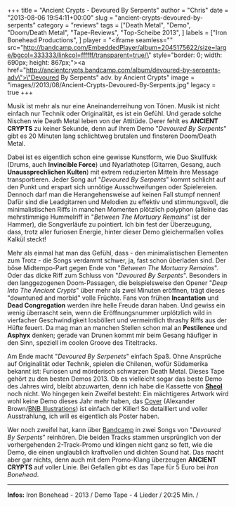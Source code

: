 +++
title = "Ancient Crypts - Devoured By Serpents"
author = "Chris"
date = "2013-08-06 19:54:11+00:00"
slug = "ancient-crypts-devoured-by-serpents"
category = "reviews"
tags = ["Death Metal", "Demo", "Doom/Death Metal", "Tape-Reviews", "Top-Scheibe 2013", ]
labels = ["Iron Bonehead Productions", ]
player = "<iframe seamless=\"\" src=\"http://bandcamp.com/EmbeddedPlayer/album=2045175622/size=large/bgcol=333333/linkcol=ffffff/transparent=true/\" style=\"border: 0; width: 690px; height: 867px;\"><a href=\"http://ancientcrypts.bandcamp.com/album/devoured-by-serpents-adv\">\"Devoured By Serpents\" adv. by Ancient Crypts</a></iframe>"
image = "images//2013/08/Ancient-Crypts-Devoured-By-Serpents.jpg"
legacy = true
+++

Musik ist mehr als nur eine Aneinanderreihung von Tönen. Musik ist nicht einfach nur Technik oder Originalität, es ist ein Gefühl. Und gerade solche Nischen wie Death Metal leben von der Attitüde. Derer fehlt es **ANCIENT CRYPTS** zu keiner Sekunde, denn auf ihrem Demo "_Devoured By Serpents_" gibt es 20 Minuten lang schlichtweg brutalen und finsteren Doom/Death Metal.

Dabei ist es eigentlich schon eine gewisse Kunstform, wie Duo Skullfukk (Drums, auch **Invincible Force**) und Nyarlathotep (Gitarren, Gesang, auch **Unaussprechlichen Kulten**) mit extrem reduzierten Mitteln ihre Message transportieren. Jeder Song auf "_Devoured By Serpents_" kommt schlicht auf den Punkt und erspart sich unnötige Ausschweifungen oder Spielereien. Dennoch darf man die Herangehensweise auf keinen Fall stumpf nennen! Dafür sind die Leadgitarren und Melodien zu effektiv und stimmungsvoll, die minimalistischen Riffs in manchen Momenten plötzlich polyphon (alleine das mehrstimmige Hummelriff in "_Between The Mortuary Remains_" ist der Hammer), die Songverläufe zu pointiert. Ich bin fest der Überzeugung, dass, trotz aller furiosen Energie, hinter dieser Demo gleichermaßen volles Kalkül steckt!

Mehr als einmal hat man das Gefühl, dass - den minimalistischen Elementen zum Trotz - die Songs verdammt schwer, ja, fast schon überladen sind. Der böse Midtempo-Part gegen Ende von "_Between The Mortuary Remains_". Oder das dicke Riff zum Schluss von "_Devoured By Serpents_".
Besonders in den langgezogenen Doom-Passagen, die beispielsweise den Opener "_Deep Into The Ancient Crypts_" über mehr als zwei Minuten eröffnen, trägt dieses "downtuned and morbid" volle Früchte. Fans von frühen **Incantation** und **Dead Congregation** werden ihre helle Freude daran haben. Und gewiss ein wenig überrascht sein, wenn die Eröffnungsnummer urplötzlich wild in vierfacher Geschwindigkeit losböllert und vermeintlich thrashy Riffs aus der Hüfte feuert. Da mag man an manchen Stellen schon mal an **Pestilence** und **Asphyx** denken; gerade van Drunen kommt mir beim Gesang häufiger in den Sinn, speziell im coolen Groove des Titeltracks.

Am Ende macht "_Devoured By Serpenets_" einfach Spaß. Ohne Ansprüche auf Originalität oder Technik, spielen die Chilenen, wofür Südamerika bekannt ist: Furiosen und mörderisch schwarzen Death Metal. Dieses Tape gehört zu den besten Demos 2013. Ob es vielleicht sogar das beste Demo des Jahres wird, bleibt abzuwarten, denn ich habe die Kassette von <a href="http://necroslaughter.de/2013/07/sheol/">**Sheol**</a> noch nicht. Wo hingegen kein Zweifel besteht: Ein mächtigeres Artwork wird wohl keine Demo dieses Jahr mehr haben, das <a href="http://sphotos-d.ak.fbcdn.net/hphotos-ak-prn1/12281_531104720248035_2045066086_n.jpg">Cover</a> (Alexander Brown/<a href="https://www.facebook.com/BNB888">BNB Illustrations</a>) ist einfach der Killer! So detailliert und voller Ausstrahlung, ich will es eigentlich als Poster haben.

Wer noch zweifel hat, kann über <a href="http://ancientcrypts.bandcamp.com/">Bandcamp</a> in zwei Songs von "_Devoured By Serpents_" reinhören. Die beiden Tracks stammen ursprünglich von der vorhergehenden 2-Track-Promo und klingen nicht ganz so fett, wie die Demo, die einen unglaublich kraftvollen und dichten Sound hat. Das macht aber gar nichts, denn auch mit dem Promo-Klang überzeugen **ANCIENT CRYPTS** auf voller Linie. Bei Gefallen gibt es das Tape für 5 Euro bei _Iron Bonehead_.





---
**Infos:**
Iron Bonehead - 2013 / 
Demo Tape - 4 Lieder /  20:25 Min. / 
